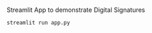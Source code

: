 ### 

Streamlit App to demonstrate Digital Signatures

```streamlit run app.py
streamlit run app.py
```
